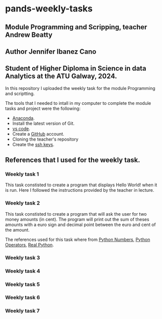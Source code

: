 # pands-weekly-tasks

## Module Programming and Scripping, teacher Andrew Beatty

## Author Jennifer Ibanez Cano

## Student of Higher Diploma in Science in data Analytics at the ATU Galway, 2024. 

In this repository I uploaded the weekly task for the module Programming and scriptting.

The tools that I needed to intall in my computer to complete the module tasks and project were the following: 

* [Anaconda](https://www.anaconda.com). 
* Install the latest version of Git.
* [vs code](https://code.visualstudio.com).
* Create a [GitHub](https://github.com) account. 
* Cloning the teacher's repository
* Create the [ssh keys](https://docs.github.com/en/authentication/connecting-to-github-with-ssh/generating-a-new-ssh-key-and-adding-it-to-the-ssh-agent).

## References that I used for the weekly task. 

### Weekly task 1

This task constisted to create a program that displays Hello World! when it is run. Here I followed the instructions provided by the teacher in lecture. 

### Weekly task 2

This task constisted to create a program that will ask the user for two money amounts (in cent). The program will print out the sum of theses amounts with a euro sign and decimal point between the euro and cent of the amount.

The references used for this task where from [Python Numbers](https://www.w3schools.com/python/python_numbers.asp), [Python Operators](https://www.w3schools.com/python/python_operators.asp), [Real Python](https://realpython.com/convert-python-string-to-int/).

### Weekly task 3


### Weekly task 4


### Weekly task 5


### Weekly task 6


### Weekly task 7